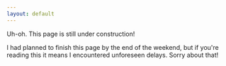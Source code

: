 ```yaml
---
layout: default
---
```


Uh-oh. This page is still under construction!

I had planned to finish this page by the end of the weekend, but if you're reading this it means I encountered unforeseen delays. Sorry about that!